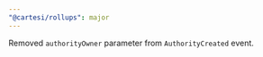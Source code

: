 ```yaml
---
"@cartesi/rollups": major
---
```


Removed `authorityOwner` parameter from `AuthorityCreated` event.
